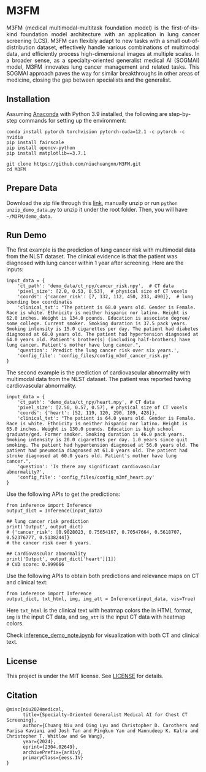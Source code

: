 # M3FM

<div style="text-align: justify"> M3FM (medical multimodal-multitask foundation model) is the first-of-its-kind foundation model architecture with an application in lung cancer screening (LCS).
M3FM can flexibly adapt to new tasks with a small out-of-distribution dataset, effectively handle various combinations of multimodal data, and efficiently process high-dimensional images at multiple scales.
In a broader sense, as a specialty-oriented generalist medical AI (SOGMAI) model, M3FM innovates lung cancer management and related tasks.
This SOGMAI approach paves the way for similar breakthroughs in other areas of medicine, closing the gap between specialists and the generalist. </div>



## Installation
Assuming [Anaconda](https://www.anaconda.com/) with Python 3.9 installed, the following are step-by-step commands for setting up the environment:

```shell script
conda install pytorch torchvision pytorch-cuda=12.1 -c pytorch -c nvidia
pip install fairscale
pip install opencv-python
pip install matplotlib==3.7.1

git clone https://github.com/niuchuangnn/M3FM.git
cd M3FM
```

## Prepare Data
Download the zip file through this [link](https://drive.google.com/uc?export=download&id=1BqEtw6SXaqeh-deqRjihD7vy6j2HCmWa), manually unzip or run ```python unzip_demo_data.py``` to unzip it under the root folder. Then, you will have ```~/M3FM/demo_data```.

## Run Demo

The first example is the prediction of lung cancer risk with multimodal data from the NLST dataset. The clinical evidence is that the patient was diagnosed with lung cancer within 1 year after screening.
Here are the inputs:

```shell
input_data = {
    'ct_path': 'demo_data/ct_npy/cancer_risk.npy',  # CT data
    'pixel_size': [2.0, 0.53, 0.53],  # physical size of CT voxels
    'coords': {'cancer_risk': [7, 132, 112, 450, 233, 490]},  # lung bounding box coordinates
    'clinical_txt': "The patient is 68.0 years old. Gender is Female. Race is white. Ethnicity is neither hispanic nor latino. Height is 62.0 inches. Weight is 134.0 pounds. Education is associate degree/ some college. Current smoker. Smoking duration is 37.5 pack years. Smoking intensity is 15.0 cigarettes per day. The patient had diabetes diagnosed at 68.0 years old. The patient had hypertension diagnosed at 64.0 years old. Patient's brother(s) (including half-brothers) have lung cancer. Patient's mother have lung cancer.",
    'question': 'Predict the lung cancer risk over six years.',
    'config_file': 'config_files/config_m3mf_cancer_risk.py'
}
```
The second example is the prediction of cardiovascular abnormality with multimodal data from the NLST dataset. The patient was reported having cardiovascular abnormality.
```shell script
input_data = {
    'ct_path': 'demo_data/ct_npy/heart.npy', # CT data
    'pixel_size': [2.50, 0.57, 0.57], # physical size of CT voxels
    'coords': {'heart': [52, 119, 120, 290, 189, 428]},
    'clinical_txt': "The patient is 64.0 years old. Gender is Female. Race is white. Ethnicity is neither hispanic nor latino. Height is 65.0 inches. Weight is 130.0 pounds. Education is high school graduate/ged. Former smoker. Smoking duration is 46.0 pack years. Smoking intensity is 20.0 cigarettes per day. 1.0 years since quit smoking. The patient had hypertension diagnosed at 56.0 years old. The patient had pneumonia diagnosed at 61.0 years old. The patient had stroke diagnosed at 60.0 years old. Patient's mother have lung cancer.",
    'question': 'Is there any significant cardiovascular abnormality?',
    'config_file': 'config_files/config_m3mf_heart.py'
}
```

Use the following APIs to get the predictions:

```shell
from inference import Inference
output_dict = Inference(input_data)

## lung cancer risk prediction
print('Output', output_dict)
# {'cancer_risk': [0.9028023, 0.75654167, 0.70547664, 0.5618707, 0.52376777, 0.5138244]}
# the cancer risk over 6 years.

## Cardiovascular abnormality
print('Output', output_dict['heart'][1])
# CVD score: 0.999666
```

Use the following APIs to obtain both predictions and relevance maps on CT and clinical text:

```shell
from inference import Inference
output_dict, txt_html, img, img_att = Inference(input_data, vis=True)
```
Here ```txt_html``` is the clinical text with heatmap colors the in HTML format, ```img``` is the input CT data, and ```img_att``` is the input CT data with heatmap colors.

Check [inference_demo_note.ipynb](https://github.com/niuchuangnn/M3FM/blob/main/inference_demo_note.ipynb) for visualization with both CT and clinical text.

## License
This project is under the MIT license. See [LICENSE](LICENSE) for details.

## Citation

```shell
@misc{niu2024medical,
      title={Specialty-Oriented Generalist Medical AI for Chest CT Screening}, 
      author={Chuang Niu and Qing Lyu and Christopher D. Carothers and Parisa Kaviani and Josh Tan and Pingkun Yan and Mannudeep K. Kalra and Christopher T. Whitlow and Ge Wang},
      year={2024},
      eprint={2304.02649},
      archivePrefix={arXiv},
      primaryClass={eess.IV}
}
```
